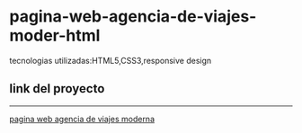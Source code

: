 # pagina-web-agencia-de-viajes-moder-html
 tecnologias utilizadas:HTML5,CSS3,responsive design
 

## link del proyecto
 ------
 
 <a href="https://xbernardoalvez66.github.io/pagina-web-agencia-de-viajes-moder-html/pagina-web-agencia-de-viajes-moder-html/index.html?">pagina web agencia de viajes moderna</a>
